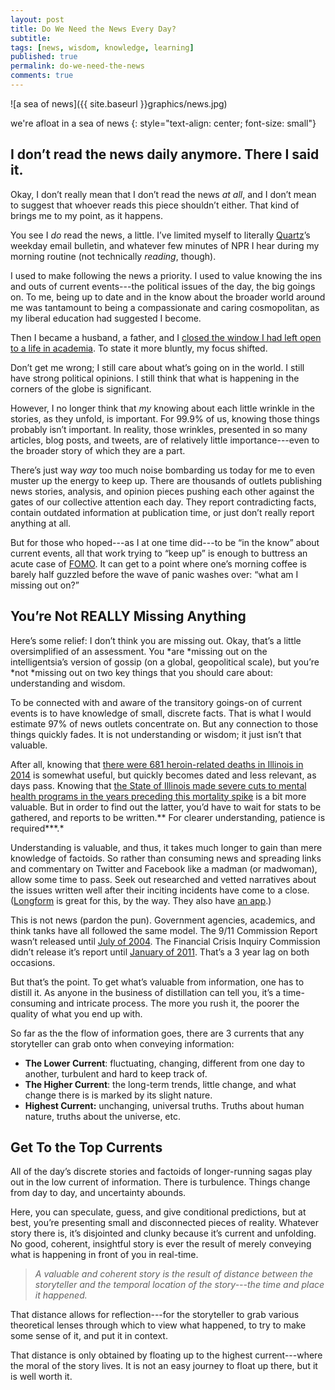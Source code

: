 ```yaml
---
layout: post
title: Do We Need the News Every Day?
subtitle:
tags: [news, wisdom, knowledge, learning]
published: true
permalink: do-we-need-the-news
comments: true
---
```

![a sea of news]({{ site.baseurl }}graphics/news.jpg)

we're afloat in a sea of news
{: style="text-align: center; font-size: small"}


## I don’t read the news daily anymore. There I said it.

Okay, I don’t really mean that I don’t read the news *at all*, and I don’t mean
to suggest that whoever reads this piece shouldn’t either. That kind of brings
me to my point, as it happens.

You see I *do* read the news, a little. I’ve limited myself to literally
[Quartz](http://qz.com/)’s weekday email bulletin, and whatever few minutes of
NPR I hear during my morning routine (not technically *reading*, though).

<!--more-->

I used to make following the news a priority. I used to value knowing the ins
and outs of current events---the political issues of the day, the big goings on.
To me, being up to date and in the know about the broader world around me was
tantamount to being a compassionate and caring cosmopolitan, as my liberal
education had suggested I become.

Then I became a husband, a father, and I [closed the window I had left open to a
life in
academia](http://www.mikesturm.net/home/why-i-chose-to-give-up-on-academia). To
state it more bluntly, my focus shifted.

Don’t get me wrong; I still care about what’s going on in the world. I still
have strong political opinions. I still think that what is happening in the
corners of the globe is significant.

However, I no longer think that *my* knowing about each little wrinkle in the
stories, as they unfold, is important. For 99.9% of us, knowing those things
probably isn’t important. In reality, those wrinkles, presented in so many
articles, blog posts, and tweets, are of relatively little importance---even to
the broader story of which they are a part.

There’s just way *way* too much noise bombarding us today for me to even muster
up the energy to keep up. There are thousands of outlets publishing news
stories, analysis, and opinion pieces pushing each other against the gates of
our collective attention each day. They report contradicting facts, contain
outdated information at publication time, or just don’t really report anything
at all.

But for those who hoped---as I at one time did---to be “in the know” about
current events, all that work trying to “keep up” is enough to buttress an acute
case of [FOMO](https://en.wikipedia.org/wiki/Fear_of_missing_out). It can get to
a point where one’s morning coffee is barely half guzzled before the wave of
panic washes over: “what am I missing out on?”

## You’re Not REALLY Missing Anything

Here’s some relief: I don’t think you are missing out. Okay, that’s a little
oversimplified of an assessment. You *are *missing out on the intelligentsia’s
version of gossip (on a global, geopolitical scale), but you’re *not *missing
out on two key things that you should care about: understanding and wisdom.

To be connected with and aware of the transitory goings-on of current events is
to have knowledge of small, discrete facts. That is what I would estimate 97% of
news outlets concentrate on. But any connection to those things quickly fades.
It is not understanding or wisdom; it just isn’t that valuable.

After all, knowing that [there were 681 heroin-related deaths in Illinois in
2014](http://thetelegraph.com/news/76603/news-briefs-from-around-the-region-jan-15-2016)
is somewhat useful, but quickly becomes dated and less relevant, as days pass.
Knowing that [the State of Illinois made severe cuts to mental health programs
in the years preceding this mortality
spike](http://www.namigc.org/wp-content/uploads/2012/08/NAMI-White-Paper-NAMI-Chicago-May-2015.pdf)
is a bit more valuable. But in order to find out the latter, you’d have to wait
for stats to be gathered, and reports to be written.** For clearer
understanding, patience is required***.*

Understanding is valuable, and thus, it takes much longer to gain than mere
knowledge of factoids. So rather than consuming news and spreading links and
commentary on Twitter and Facebook like a madman (or madwoman), allow some time
to pass. Seek out researched and vetted narratives about the issues written well
after their inciting incidents have come to a close.
([Longform](http://longform.org/) is great for this, by the way. They also have
[an app](https://itunes.apple.com/us/app/longform/id490437064?mt=8).)

This is not news (pardon the pun). Government agencies, academics, and think
tanks have all followed the same model. The 9/11 Commission Report wasn’t
released until [July of 2004](http://www.9-11commission.gov/report/). The
Financial Crisis Inquiry Commission didn’t release it’s report until [January of
2011](http://fcic.law.stanford.edu/). That’s a 3 year lag on both occasions.

But that’s the point. To get what’s valuable from information, one has to
distill it. As anyone in the business of distillation can tell you, it’s a
time-consuming and intricate process. The more you rush it, the poorer the
quality of what you end up with.

So far as the the flow of information goes, there are 3 currents that any
storyteller can grab onto when conveying information:

- **The Lower Current**: fluctuating, changing, different from one day to another,
turbulent and hard to keep track of.
- **The Higher Current**: the long-term trends, little change, and what change
there is is marked by its slight nature.
- **Highest Current:** unchanging, universal truths. Truths about human nature,
truths about the universe, etc.

## Get To the Top Currents

All of the day’s discrete stories and factoids of longer-running sagas play out
in the low current of information. There is turbulence. Things change from day
to day, and uncertainty abounds.

Here, you can speculate, guess, and give conditional predictions, but at best,
you’re presenting small and disconnected pieces of reality. Whatever story there
is, it’s disjointed and clunky because it’s current and unfolding. No good,
coherent, insightful story is ever the result of merely conveying what is
happening in front of you in real-time.

> *A valuable and coherent story is the result of distance between the storyteller
and the temporal location of the story---the time and place it happened.*

That distance allows for reflection---for the storyteller to grab various
theoretical lenses through which to view what happened, to try to make some
sense of it, and put it in context.

That distance is only obtained by floating up to the highest current---where the
moral of the story lives. It is not an easy journey to float up there, but it is
well worth it.
